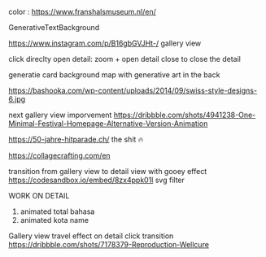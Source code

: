 color : https://www.franshalsmuseum.nl/en/

GenerativeTextBackground

https://www.instagram.com/p/B16gbGVJHt-/ gallery view

click direclty open detail:
zoom + open detail
close to close the detail

generatie card background
map with generative art in the back

https://bashooka.com/wp-content/uploads/2014/09/swiss-style-designs-6.jpg

next gallery view imporvement
https://dribbble.com/shots/4941238-One-Minimal-Festival-Homepage-Alternative-Version-Animation

https://50-jahre-hitparade.ch/ the shit 🔥

https://collagecrafting.com/en

transition from gallery view to detail view with gooey effect
https://codesandbox.io/embed/8zx4ppk01l svg filter

WORK ON DETAIL

1. animated total bahasa
2. animated kota name

Gallery view travel effect on detail click transition
https://dribbble.com/shots/7178379-Reproduction-Wellcure
